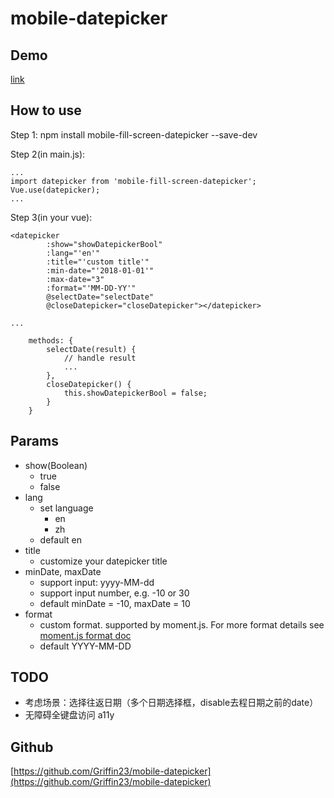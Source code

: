 # mobile-datepicker

## Demo
[link](http://www.sunsiquan.top:83)

## How to use
Step 1:
npm install mobile-fill-screen-datepicker --save-dev

Step 2(in main.js):
```
...
import datepicker from 'mobile-fill-screen-datepicker';
Vue.use(datepicker);
...
```

Step 3(in your vue):
```
<datepicker
        :show="showDatepickerBool"
        :lang="'en'"
        :title="'custom title'"
        :min-date="'2018-01-01'"
        :max-date="3"
        :format="'MM-DD-YY'"
        @selectDate="selectDate"
        @closeDatepicker="closeDatepicker"></datepicker>
        
...

    methods: {
        selectDate(result) {
            // handle result
            ...
        },
        closeDatepicker() {
            this.showDatepickerBool = false;
        }
    }
```

## Params

- show(Boolean)
    - true
    - false
- lang
    - set language
        - en
        - zh
    - default en
- title
    - customize your datepicker title
- minDate, maxDate
    - support input: yyyy-MM-dd
    - support input number, e.g. -10 or 30
    - default minDate = -10, maxDate = 10
- format
    - custom format. supported by moment.js. For more format details see [moment.js format doc](https://momentjs.com/docs/#/displaying/format/)
    - default YYYY-MM-DD
    
## TODO

- 考虑场景：选择往返日期（多个日期选择框，disable去程日期之前的date）
- 无障碍全键盘访问 a11y

## Github
[https://github.com/Griffin23/mobile-datepicker](https://github.com/Griffin23/mobile-datepicker)
